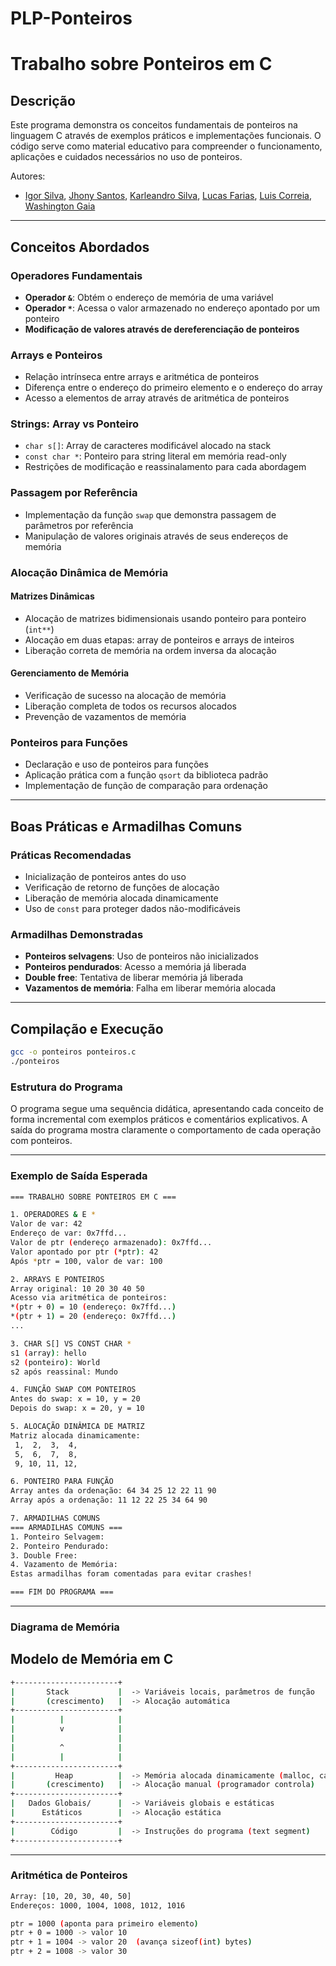 # PLP-Ponteiros

# Trabalho sobre Ponteiros em C

## Descrição
Este programa demonstra os conceitos fundamentais de ponteiros na linguagem C através de exemplos práticos e implementações funcionais. O código serve como material educativo para compreender o funcionamento, aplicações e cuidados necessários no uso de ponteiros.

Autores: 
- [Igor Silva](https://github.com/Southcruz), [Jhony Santos](https://github.com/jhonywsantos), [Karleandro Silva](https://github.com/karleandrosilva), [Lucas Farias](https://github.com/LucaRosendo), [Luis Correia](https://github.com/LuisGustavoCo), [Washington Gaia](https://github.com/washingmg)

---

## Conceitos Abordados

### Operadores Fundamentais
- **Operador `&`**: Obtém o endereço de memória de uma variável  
- **Operador `*`**: Acessa o valor armazenado no endereço apontado por um ponteiro  
- **Modificação de valores através de dereferenciação de ponteiros**

### Arrays e Ponteiros
- Relação intrínseca entre arrays e aritmética de ponteiros  
- Diferença entre o endereço do primeiro elemento e o endereço do array  
- Acesso a elementos de array através de aritmética de ponteiros  

### Strings: Array vs Ponteiro
- `char s[]`: Array de caracteres modificável alocado na stack  
- `const char *`: Ponteiro para string literal em memória read-only  
- Restrições de modificação e reassinalamento para cada abordagem  

### Passagem por Referência
- Implementação da função `swap` que demonstra passagem de parâmetros por referência  
- Manipulação de valores originais através de seus endereços de memória  

### Alocação Dinâmica de Memória

#### Matrizes Dinâmicas
- Alocação de matrizes bidimensionais usando ponteiro para ponteiro (`int**`)  
- Alocação em duas etapas: array de ponteiros e arrays de inteiros  
- Liberação correta de memória na ordem inversa da alocação  

#### Gerenciamento de Memória
- Verificação de sucesso na alocação de memória  
- Liberação completa de todos os recursos alocados  
- Prevenção de vazamentos de memória  

### Ponteiros para Funções
- Declaração e uso de ponteiros para funções  
- Aplicação prática com a função `qsort` da biblioteca padrão  
- Implementação de função de comparação para ordenação  

---

## Boas Práticas e Armadilhas Comuns

### Práticas Recomendadas
- Inicialização de ponteiros antes do uso  
- Verificação de retorno de funções de alocação  
- Liberação de memória alocada dinamicamente  
- Uso de `const` para proteger dados não-modificáveis  

### Armadilhas Demonstradas
- **Ponteiros selvagens**: Uso de ponteiros não inicializados  
- **Ponteiros pendurados**: Acesso a memória já liberada  
- **Double free**: Tentativa de liberar memória já liberada  
- **Vazamentos de memória**: Falha em liberar memória alocada  

---

## Compilação e Execução
```bash
gcc -o ponteiros ponteiros.c
./ponteiros
```

### Estrutura do Programa

O programa segue uma sequência didática, apresentando cada conceito de forma incremental com exemplos práticos e comentários explicativos.
A saída do programa mostra claramente o comportamento de cada operação com ponteiros.

---

### Exemplo de Saída Esperada
```bash
=== TRABALHO SOBRE PONTEIROS EM C ===

1. OPERADORES & E *
Valor de var: 42
Endereço de var: 0x7ffd...
Valor de ptr (endereço armazenado): 0x7ffd...
Valor apontado por ptr (*ptr): 42
Após *ptr = 100, valor de var: 100

2. ARRAYS E PONTEIROS
Array original: 10 20 30 40 50 
Acesso via aritmética de ponteiros:
*(ptr + 0) = 10 (endereço: 0x7ffd...)
*(ptr + 1) = 20 (endereço: 0x7ffd...)
...

3. CHAR S[] VS CONST CHAR *
s1 (array): hello
s2 (ponteiro): World
s2 após reassinal: Mundo

4. FUNÇÃO SWAP COM PONTEIROS
Antes do swap: x = 10, y = 20
Depois do swap: x = 20, y = 10

5. ALOCAÇÃO DINÂMICA DE MATRIZ
Matriz alocada dinamicamente:
 1,  2,  3,  4, 
 5,  6,  7,  8, 
 9, 10, 11, 12, 

6. PONTEIRO PARA FUNÇÃO
Array antes da ordenação: 64 34 25 12 22 11 90 
Array após a ordenação: 11 12 22 25 34 64 90 

7. ARMADILHAS COMUNS
=== ARMADILHAS COMUNS ===
1. Ponteiro Selvagem:
2. Ponteiro Pendurado:
3. Double Free:
4. Vazamento de Memória:
Estas armadilhas foram comentadas para evitar crashes!

=== FIM DO PROGRAMA ===
```
---
### Diagrama de Memória

## Modelo de Memória em C
```bash
+-----------------------+
|       Stack           |  -> Variáveis locais, parâmetros de função
|       (crescimento)   |  -> Alocação automática
+-----------------------+
|          |            |
|          v            |
|                       |
|          ^            |
|          |            |
+-----------------------+
|         Heap          |  -> Memória alocada dinamicamente (malloc, calloc)
|       (crescimento)   |  -> Alocação manual (programador controla)
+-----------------------+
|   Dados Globais/      |  -> Variáveis globais e estáticas
|      Estáticos        |  -> Alocação estática
+-----------------------+
|        Código         |  -> Instruções do programa (text segment)
+-----------------------+
```

---
### Aritmética de Ponteiros
```bash
Array: [10, 20, 30, 40, 50]
Endereços: 1000, 1004, 1008, 1012, 1016

ptr = 1000 (aponta para primeiro elemento)
ptr + 0 = 1000 -> valor 10
ptr + 1 = 1004 -> valor 20  (avança sizeof(int) bytes)
ptr + 2 = 1008 -> valor 30
```
